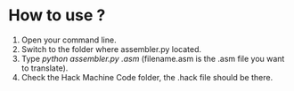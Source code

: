 # How to use ?

1. Open your command line.
2. Switch to the folder where assembler.py located.
3. Type *python assembler.py <filename>.asm*  (filename.asm is the .asm file you want to translate).
4. Check the Hack Machine Code folder, the <filename>.hack file should be there.
